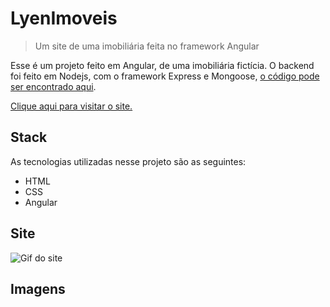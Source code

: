 # LyenImoveis
> Um site de uma imobiliária feita no framework Angular

Esse é um projeto feito em Angular, de uma imobiliária fictícia. O backend foi feito em Nodejs, com o framework Express e Mongoose, [o código pode ser encontrado aqui](https://github.com/ViniciusBessa/real-estate-api).

[Clique aqui para visitar o site.](https://angular-lyen-imoveis.web.app/)
## Stack
As tecnologias utilizadas nesse projeto são as seguintes:

- HTML
- CSS
- Angular

## Site
![Gif do site](https://media.giphy.com/media/dSMZnKsVqo98WgOv7v/giphy.gif)

## Imagens
